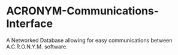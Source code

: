 # ACRONYM-Communications-Interface

A Networked Database allowing for easy communications between A.C.R.O.N.Y.M. software.